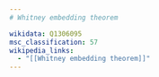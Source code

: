 ```yaml
---
# Whitney embedding theorem

wikidata: Q1306095
msc_classification: 57
wikipedia_links:
  - "[[Whitney embedding theorem]]"
---
```

